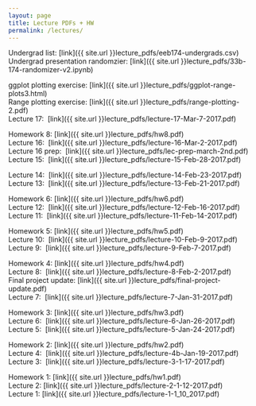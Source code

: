 ```yaml
---
layout: page
title: Lecture PDFs + HW
permalink: /lectures/
---
```



Undergrad list: [link]({{ site.url }}lecture_pdfs/eeb174-undergrads.csv)    
Undergrad presentation randomzier: [link]({{ site.url }}lecture_pdfs/33b-174-randomizer-v2.ipynb)    

ggplot plotting exercise: [link]({{ site.url }}lecture_pdfs/ggplot-range-plots3.html)    
Range plotting exercise: [link]({{ site.url }}lecture_pdfs/range-plotting-2.pdf)    
Lecture 17:  [link]({{ site.url }}lecture_pdfs/lecture-17-Mar-7-2017.pdf)    

Homework 8:  [link]({{ site.url }}lecture_pdfs/hw8.pdf)    
Lecture 16:  [link]({{ site.url }}lecture_pdfs/lecture-16-Mar-2-2017.pdf)    
Lecture 16 prep:  [link]({{ site.url }}lecture_pdfs/lec-prep-march-2nd.pdf)    
Lecture 15:  [link]({{ site.url }}lecture_pdfs/lecture-15-Feb-28-2017.pdf)    

Lecture 14:  [link]({{ site.url }}lecture_pdfs/lecture-14-Feb-23-2017.pdf)    
Lecture 13:  [link]({{ site.url }}lecture_pdfs/lecture-13-Feb-21-2017.pdf)    

Homework 6:  [link]({{ site.url }}lecture_pdfs/hw6.pdf)    
Lecture 12:  [link]({{ site.url }}lecture_pdfs/lecture-12-Feb-16-2017.pdf)    
Lecture 11:  [link]({{ site.url }}lecture_pdfs/lecture-11-Feb-14-2017.pdf)    

Homework 5:  [link]({{ site.url }}lecture_pdfs/hw5.pdf)    
Lecture 10:  [link]({{ site.url }}lecture_pdfs/lecture-10-Feb-9-2017.pdf)    
Lecture 9:  [link]({{ site.url }}lecture_pdfs/lecture-9-Feb-7-2017.pdf)    

Homework 4:  [link]({{ site.url }}lecture_pdfs/hw4.pdf)    
Lecture 8:  [link]({{ site.url }}lecture_pdfs/lecture-8-Feb-2-2017.pdf)    
Final project update: [link]({{ site.url }}lecture_pdfs/final-project-update.pdf)    
Lecture 7:  [link]({{ site.url }}lecture_pdfs/lecture-7-Jan-31-2017.pdf)    

Homework 3:  [link]({{ site.url }}lecture_pdfs/hw3.pdf)    
Lecture 6:  [link]({{ site.url }}lecture_pdfs/lecture-6-Jan-26-2017.pdf)    
Lecture 5:  [link]({{ site.url }}lecture_pdfs/lecture-5-Jan-24-2017.pdf)    

Homework 2:  [link]({{ site.url }}lecture_pdfs/hw2.pdf)    
Lecture 4:  [link]({{ site.url }}lecture_pdfs/lecture-4b-Jan-19-2017.pdf)    
Lecture 3:  [link]({{ site.url }}lecture_pdfs/lecture-3-1-17-2017.pdf)     

Homework 1:  [link]({{ site.url }}lecture_pdfs/hw1.pdf)    
Lecture 2:  [link]({{ site.url }}lecture_pdfs/lecture-2-1-12-2017.pdf)    
Lecture 1:  [link]({{ site.url }}lecture_pdfs/lecture-1-1_10_2017.pdf)    


